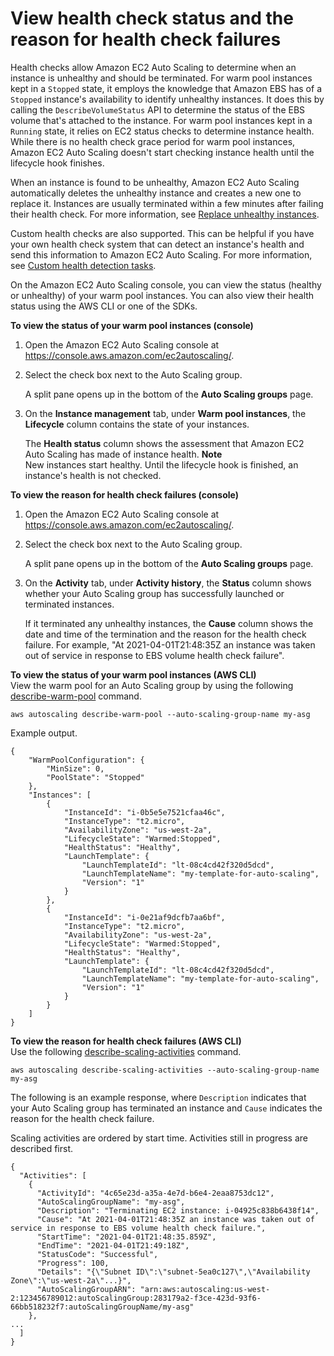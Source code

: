 # View health check status and the reason for health check failures<a name="warm-pools-health-checks-monitor-view-status"></a>

Health checks allow Amazon EC2 Auto Scaling to determine when an instance is unhealthy and should be terminated\. For warm pool instances kept in a `Stopped` state, it employs the knowledge that Amazon EBS has of a `Stopped` instance's availability to identify unhealthy instances\. It does this by calling the `DescribeVolumeStatus` API to determine the status of the EBS volume that's attached to the instance\. For warm pool instances kept in a `Running` state, it relies on EC2 status checks to determine instance health\. While there is no health check grace period for warm pool instances, Amazon EC2 Auto Scaling doesn't start checking instance health until the lifecycle hook finishes\. 

When an instance is found to be unhealthy, Amazon EC2 Auto Scaling automatically deletes the unhealthy instance and creates a new one to replace it\. Instances are usually terminated within a few minutes after failing their health check\. For more information, see [Replace unhealthy instances](ec2-auto-scaling-health-checks.md#replace-unhealthy-instance)\.

Custom health checks are also supported\. This can be helpful if you have your own health check system that can detect an instance's health and send this information to Amazon EC2 Auto Scaling\. For more information, see [Custom health detection tasks](ec2-auto-scaling-health-checks.md#as-configure-healthcheck)\.

On the Amazon EC2 Auto Scaling console, you can view the status \(healthy or unhealthy\) of your warm pool instances\. You can also view their health status using the AWS CLI or one of the SDKs\. 

**To view the status of your warm pool instances \(console\)**

1. Open the Amazon EC2 Auto Scaling console at [https://console\.aws\.amazon\.com/ec2autoscaling/](https://console.aws.amazon.com/ec2autoscaling/)\.

1. Select the check box next to the Auto Scaling group\. 

   A split pane opens up in the bottom of the **Auto Scaling groups** page\. 

1. On the **Instance management** tab, under **Warm pool instances**, the **Lifecycle** column contains the state of your instances\.

   The **Health status** column shows the assessment that Amazon EC2 Auto Scaling has made of instance health\.
**Note**  
New instances start healthy\. Until the lifecycle hook is finished, an instance's health is not checked\.

**To view the reason for health check failures \(console\)**

1. Open the Amazon EC2 Auto Scaling console at [https://console\.aws\.amazon\.com/ec2autoscaling/](https://console.aws.amazon.com/ec2autoscaling/)\.

1. Select the check box next to the Auto Scaling group\. 

   A split pane opens up in the bottom of the **Auto Scaling groups** page\. 

1. On the **Activity** tab, under **Activity history**, the **Status** column shows whether your Auto Scaling group has successfully launched or terminated instances\.

   If it terminated any unhealthy instances, the **Cause** column shows the date and time of the termination and the reason for the health check failure\. For example, "At 2021\-04\-01T21:48:35Z an instance was taken out of service in response to EBS volume health check failure"\. 

**To view the status of your warm pool instances \(AWS CLI\)**  
View the warm pool for an Auto Scaling group by using the following [describe\-warm\-pool](https://docs.aws.amazon.com/cli/latest/reference/autoscaling/describe-warm-pool.html) command\.

```
aws autoscaling describe-warm-pool --auto-scaling-group-name my-asg
```

Example output\.

```
{
    "WarmPoolConfiguration": {
        "MinSize": 0,
        "PoolState": "Stopped"
    },
    "Instances": [
        {
            "InstanceId": "i-0b5e5e7521cfaa46c",
            "InstanceType": "t2.micro",
            "AvailabilityZone": "us-west-2a",
            "LifecycleState": "Warmed:Stopped",
            "HealthStatus": "Healthy",
            "LaunchTemplate": {
                "LaunchTemplateId": "lt-08c4cd42f320d5dcd",
                "LaunchTemplateName": "my-template-for-auto-scaling",
                "Version": "1"
            }
        },
        {
            "InstanceId": "i-0e21af9dcfb7aa6bf",
            "InstanceType": "t2.micro",
            "AvailabilityZone": "us-west-2a",
            "LifecycleState": "Warmed:Stopped",
            "HealthStatus": "Healthy",
            "LaunchTemplate": {
                "LaunchTemplateId": "lt-08c4cd42f320d5dcd",
                "LaunchTemplateName": "my-template-for-auto-scaling",
                "Version": "1"
            }
        }
    ]
}
```

**To view the reason for health check failures \(AWS CLI\)**  
Use the following [describe\-scaling\-activities](https://docs.aws.amazon.com/cli/latest/reference/autoscaling/describe-scaling-activities.html) command\. 

```
aws autoscaling describe-scaling-activities --auto-scaling-group-name my-asg
```

The following is an example response, where `Description` indicates that your Auto Scaling group has terminated an instance and `Cause` indicates the reason for the health check failure\. 

Scaling activities are ordered by start time\. Activities still in progress are described first\. 

```
{
  "Activities": [
    {
      "ActivityId": "4c65e23d-a35a-4e7d-b6e4-2eaa8753dc12",
      "AutoScalingGroupName": "my-asg",
      "Description": "Terminating EC2 instance: i-04925c838b6438f14",
      "Cause": "At 2021-04-01T21:48:35Z an instance was taken out of service in response to EBS volume health check failure.",
      "StartTime": "2021-04-01T21:48:35.859Z",
      "EndTime": "2021-04-01T21:49:18Z",
      "StatusCode": "Successful",
      "Progress": 100,
      "Details": "{\"Subnet ID\":\"subnet-5ea0c127\",\"Availability Zone\":\"us-west-2a\"...}",
      "AutoScalingGroupARN": "arn:aws:autoscaling:us-west-2:123456789012:autoScalingGroup:283179a2-f3ce-423d-93f6-66bb518232f7:autoScalingGroupName/my-asg"
    },
...
  ]
}
```